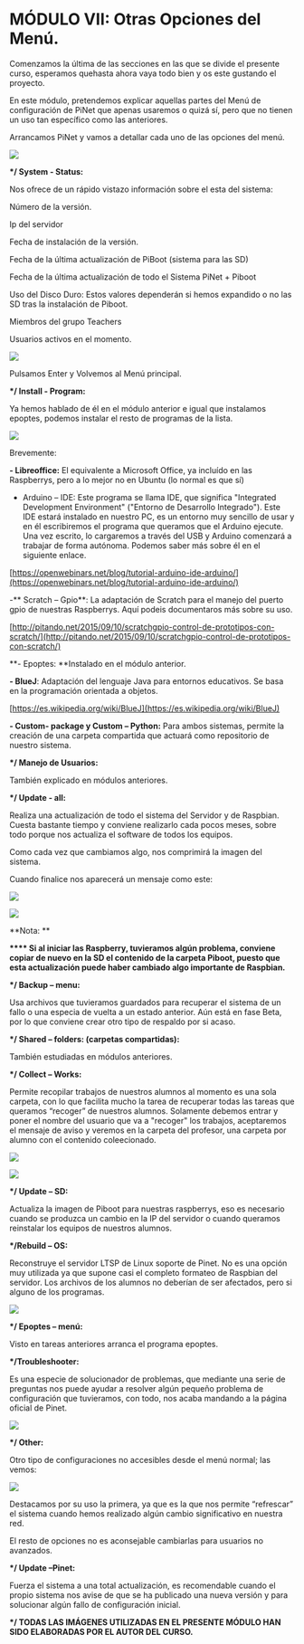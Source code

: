 # MÓDULO VII: Otras Opciones del Menú.

Comenzamos la última de las secciones en las que se divide el presente curso, esperamos quehasta ahora vaya todo bien y os este gustando el proyecto.

En este módulo, pretendemos explicar aquellas partes del Menú de configuración de PiNet que apenas usaremos o quizá sí, pero que no tienen un uso tan específico como las anteriores.

Arrancamos PiNet y vamos a detallar cada uno de las opciones del menú.

![](/assets/sdf)

**\*/ System - Status:**

Nos ofrece de un rápido vistazo información sobre el esta del sistema:

Número de la versión.

Ip del servidor

Fecha de instalación de la versión.

Fecha de la última actualización de PiBoot \(sistema para las SD\)

Fecha de la última actualización de todo el Sistema PiNet + Piboot

Uso del Disco Duro: Estos valores dependerán si hemos expandido o no las SD tras la instalación de Piboot.

Miembros del grupo Teachers

Usuarios activos en el momento.

![](/assets/satus)

Pulsamos Enter y Volvemos al Menú principal.

**\*/ Install - Program:**

Ya hemos hablado de él en el módulo anterior e igual que instalamos epoptes, podemos instalar el resto de programas de la lista.

![](/assets/list)

Brevemente:

**- Libreoffice:** El equivalente a Microsoft Office, ya incluído en las Raspberrys, pero a lo mejor no en Ubuntu \(lo normal es que sí\)

* Arduino – IDE: Este programa se llama IDE, que significa "Integrated Development Environment" \("Entorno de Desarrollo Integrado"\). Este IDE estará instalado en nuestro PC, es un entorno muy sencillo de usar y en él escribiremos el programa que queramos que el Arduino ejecute. Una vez escrito, lo cargaremos a través del USB y Arduino comenzará a trabajar de forma autónoma. Podemos saber más sobre él en el siguiente enlace.

[https://openwebinars.net/blog/tutorial-arduino-ide-arduino/](https://openwebinars.net/blog/tutorial-arduino-ide-arduino/)

-** Scratch – Gpio**: La adaptación de Scratch para el manejo del puerto gpio de nuestras Raspberrys. Aquí podeis documentaros más sobre su uso.

[http://pitando.net/2015/09/10/scratchgpio-control-de-prototipos-con-scratch/](http://pitando.net/2015/09/10/scratchgpio-control-de-prototipos-con-scratch/)

**- Epoptes: **Instalado en el módulo anterior.

**- BlueJ**: Adaptación del lenguaje Java para entornos educativos. Se basa en la programación orientada a objetos.

[https://es.wikipedia.org/wiki/BlueJ](https://es.wikipedia.org/wiki/BlueJ)

**- Custom- package y Custom – Python:** Para ambos sistemas, permite la creación de una carpeta compartida que actuará como repositorio de nuestro sistema.

**\*/ Manejo de Usuarios:**

También explicado en módulos anteriores.

**\*/ Update - all:**

Realiza una actualización de todo el sistema del Servidor y de Raspbian. Cuesta bastante tiempo y conviene realizarlo cada pocos meses, sobre todo porque nos actualiza el software de todos los equipos.

Como cada vez que cambiamos algo, nos comprimirá la imagen del sistema.

Cuando finalice nos aparecerá un mensaje como este:

![](/assets/import.pngdvs)

![](/assets/msj)

**Nota: **

**\*\*\*\* Si al iniciar las Raspberry, tuvieramos algún problema, conviene copiar de nuevo en la SD el contenido de la carpeta Piboot, puesto que esta actualización puede haber cambiado algo importante de Raspbian.**

**\*/ Backup – menu:**

Usa archivos que tuvieramos guardados para recuperar el sistema de un fallo o una especia de vuelta a un estado anterior. Aún está en fase Beta, por lo que conviene crear otro tipo de respaldo por si acaso.

**\*/ Shared – folders: \(carpetas compartidas\):**

También estudiadas en módulos anteriores.

**\*/ Collect – Works:**

Permite recopilar trabajos de nuestros alumnos al momento es una sola carpeta, con lo que facilita mucho la tarea de recuperar todas las tareas que queramos “recoger” de nuestros alumnos. Solamente debemos entrar y poner el nombre del usuario que va a "recoger" los trabajos, aceptaremos el mensaje de aviso y veremos en la carpeta del profesor, una carpeta por alumno con el contenido coleecionado.

![](/assets/import.pngdfsafasdf)

![](/assets/sdasdz)

**\*/ Update – SD:**

Actualiza la imagen de Piboot para nuestras raspberrys, eso es necesario cuando se produzca un cambio en la IP del servidor o cuando queramos reinstalar los equipos de nuestros alumnos.

**\*/Rebuild – OS:**

Reconstruye el servidor LTSP de Linux soporte de Pinet. No es una opción muy utilizada ya que supone casi el completo formateo de Raspbian del servidor. Los archivos de los alumnos no deberían de ser afectados, pero si alguno de los programas.

![](/assets/rebu)

**\*/ Epoptes – menú:**

Visto en tareas anteriores arranca el programa epoptes.

**\*/Troubleshooter:**

Es una especie de solucionador de problemas, que mediante una serie de preguntas nos puede ayudar a resolver algún pequeño problema de configuración que tuvieramos, con todo, nos acaba mandando a la página oficial de Pinet.

![](/assets/treou)



**\*/ Other:**

 Otro tipo de configuraciones no accesibles desde el menú normal; las vemos:

![](/assets/refer)



Destacamos por su uso la primera, ya que es la que nos permite “refrescar” el sistema cuando hemos realizado algún cambio significativo en nuestra red.

El resto de opciones no es aconsejable cambiarlas para usuarios no avanzados.

**\*/ Update –Pinet:**

 Fuerza el sistema a una total actualización, es recomendable cuando el propio sistema nos avise de que se ha publicado una nueva versión y para solucionar algún fallo de configuración inicial.











**\*/ TODAS LAS IMÁGENES UTILIZADAS EN EL PRESENTE MÓDULO HAN SIDO ELABORADAS POR EL AUTOR DEL CURSO.**

